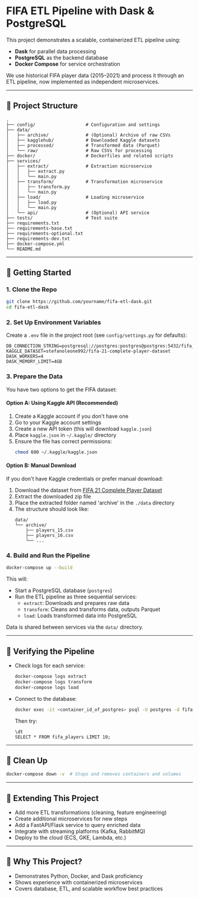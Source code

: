 # FIFA ETL Pipeline with Dask & PostgreSQL

This project demonstrates a scalable, containerized ETL pipeline using:
- **Dask** for parallel data processing
- **PostgreSQL** as the backend database
- **Docker Compose** for service orchestration

We use historical FIFA player data (2015–2021) and process it through an ETL pipeline, now implemented as independent microservices.

---

## 📁 Project Structure

```
.
├── config/                   # Configuration and settings
├── data/
│   ├── archive/              # (Optional) Archive of raw CSVs
│   ├── kagglehub/            # Downloaded Kaggle datasets
│   ├── processed/            # Transformed data (Parquet)
│   └── raw/                  # Raw CSVs for processing
├── docker/                   # Dockerfiles and related scripts
├── services/
│   ├── extract/              # Extraction microservice
│   │   ├── extract.py
│   │   └── main.py
│   ├── transform/            # Transformation microservice
│   │   ├── transform.py
│   │   └── main.py
│   ├── load/                 # Loading microservice
│   │   ├── load.py
│   │   └── main.py
│   └── api/                  # (Optional) API service
├── tests/                    # Test suite
├── requirements.txt
├── requirements-base.txt
├── requirements-optional.txt
├── requirements-dev.txt
├── docker-compose.yml
└── README.md
```

---

## 🚀 Getting Started

### 1. Clone the Repo

```sh
git clone https://github.com/yourname/fifa-etl-dask.git
cd fifa-etl-dask
```

### 2. Set Up Environment Variables

Create a `.env` file in the project root (see `config/settings.py` for defaults):

```
DB_CONNECTION_STRING=postgresql://postgres:postgres@postgres:5432/fifa_db
KAGGLE_DATASET=stefanoleone992/fifa-21-complete-player-dataset
DASK_WORKERS=4
DASK_MEMORY_LIMIT=4GB
```

### 3. Prepare the Data

You have two options to get the FIFA dataset:

#### Option A: Using Kaggle API (Recommended)
1. Create a Kaggle account if you don't have one
2. Go to your Kaggle account settings
3. Create a new API token (this will download `kaggle.json`)
4. Place `kaggle.json` in `~/.kaggle/` directory
5. Ensure the file has correct permissions:
   ```sh
   chmod 600 ~/.kaggle/kaggle.json
   ```

#### Option B: Manual Download
If you don't have Kaggle credentials or prefer manual download:
1. Download the dataset from [FIFA 21 Complete Player Dataset](https://www.kaggle.com/datasets/stefanoleone992/fifa-21-complete-player-dataset/data)
2. Extract the downloaded zip file
3. Place the extracted folder named 'archive' in the `./data` directory
4. The structure should look like:
   ```
   data/
   └── archive/
       ├── players_15.csv
       ├── players_16.csv
       └── ...
   ```

### 4. Build and Run the Pipeline

```sh
docker-compose up --build
```

This will:
- Start a PostgreSQL database (`postgres`)
- Run the ETL pipeline as three sequential services:
  - `extract`: Downloads and prepares raw data
  - `transform`: Cleans and transforms data, outputs Parquet
  - `load`: Loads transformed data into PostgreSQL

Data is shared between services via the `data/` directory.

---

## 🧪 Verifying the Pipeline

- Check logs for each service:
  ```sh
  docker-compose logs extract
  docker-compose logs transform
  docker-compose logs load
  ```
- Connect to the database:
  ```sh
  docker exec -it <container_id_of_postgres> psql -U postgres -d fifa_db
  ```
  Then try:
  ```
  \dt
  SELECT * FROM fifa_players LIMIT 10;
  ```

---

## 🧼 Clean Up

```sh
docker-compose down -v  # Stops and removes containers and volumes
```

---

## 🧠 Extending This Project

- Add more ETL transformations (cleaning, feature engineering)
- Create additional microservices for new steps
- Add a FastAPI/Flask service to query enriched data
- Integrate with streaming platforms (Kafka, RabbitMQ)
- Deploy to the cloud (ECS, GKE, Lambda, etc.)

---

## 🤝 Why This Project?

- Demonstrates Python, Docker, and Dask proficiency
- Shows experience with containerized microservices
- Covers database, ETL, and scalable workflow best practices

